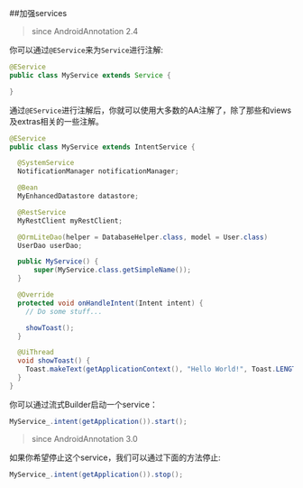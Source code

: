 ##加强services
>since AndroidAnnotation 2.4

你可以通过`@EService`来为`Service`进行注解:

```java
@EService
public class MyService extends Service {

}
```

通过`@EService`进行注解后，你就可以使用大多数的AA注解了，除了那些和views及extras相关的一些注解。

```java
@EService
public class MyService extends IntentService {

  @SystemService
  NotificationManager notificationManager;

  @Bean
  MyEnhancedDatastore datastore;

  @RestService
  MyRestClient myRestClient;

  @OrmLiteDao(helper = DatabaseHelper.class, model = User.class)
  UserDao userDao;

  public MyService() {
      super(MyService.class.getSimpleName());
  }

  @Override
  protected void onHandleIntent(Intent intent) {
    // Do some stuff...

    showToast();
  }

  @UiThread
  void showToast() {
    Toast.makeText(getApplicationContext(), "Hello World!", Toast.LENGTH_LONG).show();
  }
}
```

你可以通过流式Builder启动一个service：

```java
MyService_.intent(getApplication()).start();
```

>since AndroidAnnotation 3.0

如果你希望停止这个service，我们可以通过下面的方法停止:

```java
MyService_.intent(getApplication()).stop();
```

